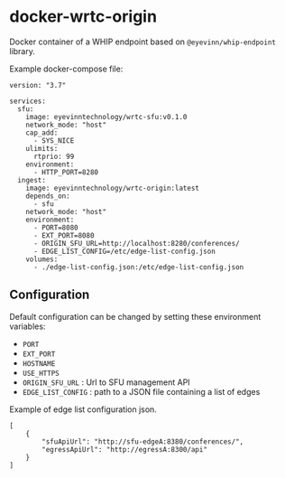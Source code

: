 # docker-wrtc-origin

Docker container of a WHIP endpoint based on `@eyevinn/whip-endpoint` library.

Example docker-compose file:

```
version: "3.7"

services:
  sfu:
    image: eyevinntechnology/wrtc-sfu:v0.1.0
    network_mode: "host"
    cap_add:
      - SYS_NICE
    ulimits:
      rtprio: 99
    environment:
      - HTTP_PORT=8280
  ingest:
    image: eyevinntechnology/wrtc-origin:latest
    depends_on:
      - sfu
    network_mode: "host"
    environment:
      - PORT=8080
      - EXT_PORT=8080
      - ORIGIN_SFU_URL=http://localhost:8280/conferences/
      - EDGE_LIST_CONFIG=/etc/edge-list-config.json
    volumes:
      - ./edge-list-config.json:/etc/edge-list-config.json
```

## Configuration

Default configuration can be changed by setting these environment variables:
- `PORT`
- `EXT_PORT`
- `HOSTNAME`
- `USE_HTTPS`
- `ORIGIN_SFU_URL` : Url to SFU management API
- `EDGE_LIST_CONFIG` : path to a JSON file containing a list of edges

Example of edge list configuration json.

```
[
    { 
        "sfuApiUrl": "http://sfu-edgeA:8380/conferences/", 
        "egressApiUrl": "http://egressA:8300/api"
    }
]
```

